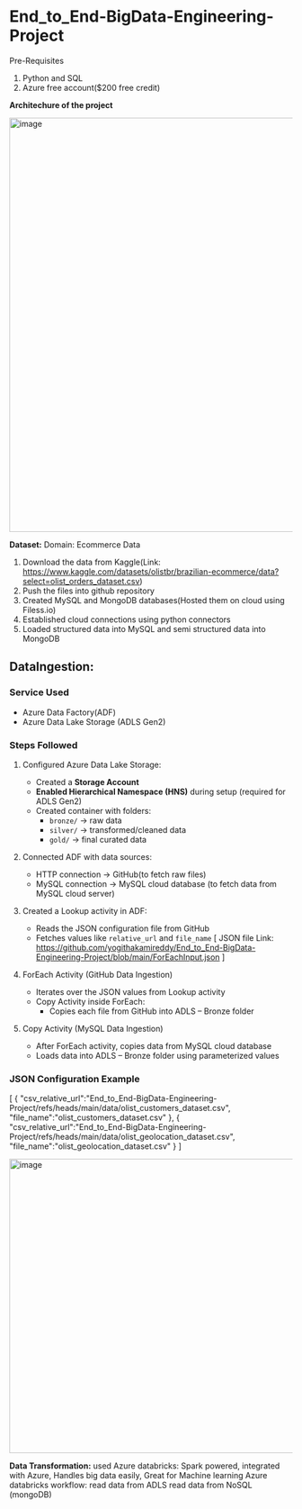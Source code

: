 # End_to_End-BigData-Engineering-Project

Pre-Requisites
1. Python and SQL
2. Azure free account($200 free credit)

**Architechure of the project**

<img width="1339" height="736" alt="image" src="https://github.com/user-attachments/assets/73dfeaf7-2ff5-42d7-a6f3-04132de0313b" />

**Dataset:**
Domain: Ecommerce Data
1. Download the data from Kaggle(Link: https://www.kaggle.com/datasets/olistbr/brazilian-ecommerce/data?select=olist_orders_dataset.csv)
2. Push the files into github repository
3. Created MySQL and MongoDB databases(Hosted them on cloud using Filess.io)
4. Established cloud connections using python connectors
5. Loaded structured data into MySQL and semi structured data into MongoDB

## DataIngestion:

### Service Used
- Azure Data Factory(ADF)
- Azure Data Lake Storage (ADLS Gen2)

### Steps Followed

1. Configured Azure Data Lake Storage:
   - Created a **Storage Account**  
   - **Enabled Hierarchical Namespace (HNS)** during setup (required for ADLS Gen2)  
   - Created container with folders:  
     - `bronze/` → raw data  
     - `silver/` → transformed/cleaned data  
     - `gold/` → final curated data
       
2. Connected ADF with data sources:
   - HTTP connection -> GitHub(to fetch raw files)
   - MySQL connection -> MySQL cloud database (to fetch data from MySQL cloud server)
     
3. Created a Lookup activity in ADF:
   - Reads the JSON configuration file from GitHub
   - Fetches values like `relative_url` and `file_name`
   [ JSON file Link: https://github.com/yogithakamireddy/End_to_End-BigData-Engineering-Project/blob/main/ForEachInput.json ]
     
4. ForEach Activity (GitHub Data Ingestion)
   - Iterates over the JSON values from Lookup activity  
   - Copy Activity inside ForEach:  
     - Copies each file from GitHub into ADLS – Bronze folder 

5. Copy Activity (MySQL Data Ingestion)
   - After ForEach activity, copies data from MySQL cloud database
   - Loads data into ADLS – Bronze folder using parameterized values
  
  
### JSON Configuration Example
[
	{
	"csv_relative_url":"End_to_End-BigData-Engineering-Project/refs/heads/main/data/olist_customers_dataset.csv",
	"file_name":"olist_customers_dataset.csv"
	},
	{
	"csv_relative_url":"End_to_End-BigData-Engineering-Project/refs/heads/main/data/olist_geolocation_dataset.csv",
	"file_name":"olist_geolocation_dataset.csv"
	}
]

<img width="791" height="523" alt="image" src="https://github.com/user-attachments/assets/4fc143a5-1bb6-497d-bd1f-9950260ec15e" />

**Data Transformation:**
used Azure databricks: Spark powered, integrated with Azure, Handles big data easily, Great for Machine learning
Azure databricks workflow:
read data from ADLS
read data from NoSQL (mongoDB)






